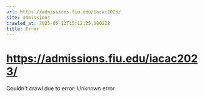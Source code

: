 ```yaml
---
url: https://admissions.fiu.edu/iacac2023/
site: admissions
crawled_at: 2025-05-12T15:12:25.000212
title: Error
---
```


# https://admissions.fiu.edu/iacac2023/

Couldn't crawl due to error: Unknown error
